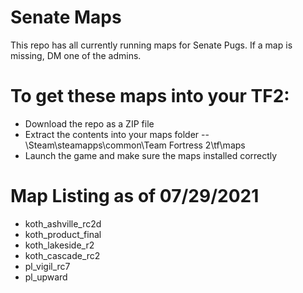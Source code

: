 # Senate Maps

This repo has all currently running maps for Senate Pugs. If a map is missing, DM one of the admins.

# To get these maps into your TF2:
- Download the repo as a ZIP file
- Extract the contents into your maps folder
-- \Steam\steamapps\common\Team Fortress 2\tf\maps
- Launch the game and make sure the maps installed correctly

# Map Listing as of 07/29/2021
- koth_ashville_rc2d
- koth_product_final
- koth_lakeside_r2
- koth_cascade_rc2
- pl_vigil_rc7
- pl_upward

